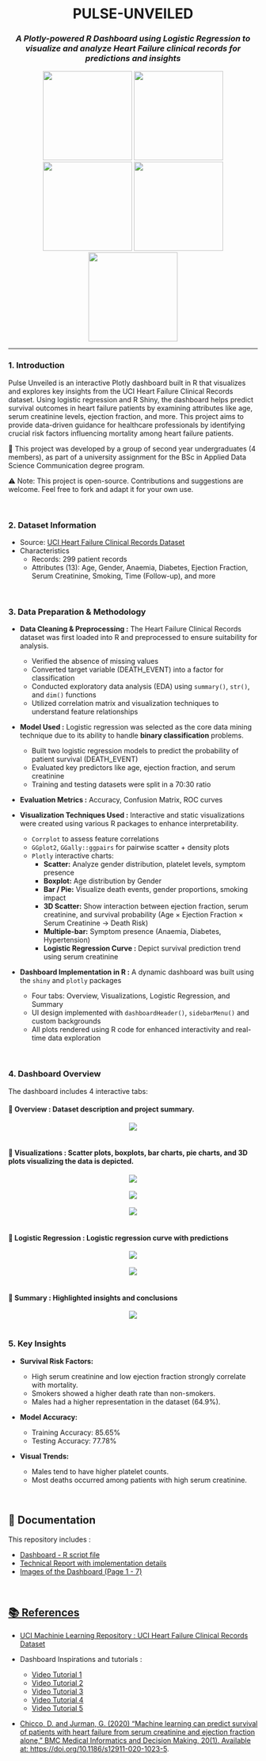 <h1 align="center"><b>PULSE-UNVEILED</b></h1> 
<h3 align="center"><i>A Plotly-powered R Dashboard using Logistic Regression to visualize and analyze Heart Failure clinical records for predictions and insights</i></h3> 
<div align="center"> 
  <img height="180" src="https://media.giphy.com/media/v1.Y2lkPWVjZjA1ZTQ3ejE3ODVlNmRyZnc2M3loaHRvdTJqeXZubGo3Z2U0Z2ptajBibGdhaSZlcD12MV9zdGlja2Vyc19yZWxhdGVkJmN0PXM/irOvD4JoFVGdmgHXUB/giphy.gif" />
  <img height="180" src="https://media3.giphy.com/media/v1.Y2lkPTc5MGI3NjExMWlmM2NhejJtejRpc3I3dzk0emQ1bXQ3NWd6bWMxNGJqYzZqMzQwdiZlcD12MV9pbnRlcm5hbF9naWZfYnlfaWQmY3Q9cw/qfta6FfdnpYTNSWxa2/giphy.gif" /> 
  <img height="180" src="https://media.giphy.com/media/v1.Y2lkPWVjZjA1ZTQ3M3V1N3hxa2QyaGdjZXd3MnRvYjVpNGpiajB5MXF3NmJoMXd4OXVycSZlcD12MV9zdGlja2Vyc19yZWxhdGVkJmN0PXM/UZkTfqda3N4BQnqAML/giphy.gif" /> 
  <img height="180" src="https://media2.giphy.com/media/v1.Y2lkPTc5MGI3NjExZXJzMTAydnJwMmwyenJlM212aDBzOWphcHZsaGZ3cDNncDNpbHJ6aCZlcD12MV9pbnRlcm5hbF9naWZfYnlfaWQmY3Q9cw/DGTLeokrJoM50usQgs/giphy.gif" />
  <img height="180" src="https://media.giphy.com/media/v1.Y2lkPWVjZjA1ZTQ3ejE3ODVlNmRyZnc2M3loaHRvdTJqeXZubGo3Z2U0Z2ptajBibGdhaSZlcD12MV9zdGlja2Vyc19yZWxhdGVkJmN0PXM/A5gF0x2CYbesC9iHUN/giphy.gif" />
</div> <hr>

### 1. Introduction
Pulse Unveiled is an interactive Plotly dashboard built in R that visualizes and explores key insights from the UCI Heart Failure Clinical Records dataset. Using logistic regression and R Shiny, the dashboard helps predict survival outcomes in heart failure patients by examining attributes like age, serum creatinine levels, ejection fraction, and more. This project aims to provide data-driven guidance for healthcare professionals by identifying crucial risk factors influencing mortality among heart failure patients.

🤝 This project was developed by a group of second year undergraduates (4 members), as part of a university assignment for the BSc in Applied Data Science Communication degree program.

⚠️ Note: This project is open-source. Contributions and suggestions are welcome. Feel free to fork and adapt it for your own use.

<br>

### 2. Dataset Information
- Source: <a href="https://archive.ics.uci.edu/dataset/519/heart+failure+clinical+records"> UCI Heart Failure Clinical Records Dataset</a>
- Characteristics 
   - Records: 299 patient records
   - Attributes (13): Age, Gender, Anaemia, Diabetes, Ejection Fraction, Serum Creatinine, Smoking, Time (Follow-up), and more

<br>

### 3. Data Preparation & Methodology
- <b> Data Cleaning & Preprocessing :</b> The Heart Failure Clinical Records dataset was first loaded into R and preprocessed to ensure suitability for analysis.
    - Verified the absence of missing values
    - Converted target variable (DEATH_EVENT) into a factor for classification
    - Conducted exploratory data analysis (EDA) using `summary()`, `str()`, and `dim()` functions
    - Utilized correlation matrix and visualization techniques to understand feature relationships

- <b> Model Used :</b> Logistic regression was selected as the core data mining technique due to its ability to handle **binary classification** problems.
    - Built two logistic regression models to predict the probability of patient survival (DEATH_EVENT)
    - Evaluated key predictors like age, ejection fraction, and serum creatinine
    - Training and testing datasets were split in a 70:30 ratio
      
- <b> Evaluation Metrics :</b> Accuracy, Confusion Matrix, ROC curves

- <b>Visualization Techniques Used :</b> Interactive and static visualizations were created using various R packages to enhance interpretability.
  - `Corrplot` to assess feature correlations
  - `GGplot2`, `GGally::ggpairs` for pairwise scatter + density plots
  - `Plotly` interactive charts:
    * **Scatter:** Analyze gender distribution, platelet levels, symptom presence
    * **Boxplot:** Age distribution by Gender
    * **Bar / Pie:** Visualize death events, gender proportions, smoking impact
    * **3D Scatter:** Show interaction between ejection fraction, serum creatinine, and survival probability (Age × Ejection Fraction × Serum Creatinine → Death Risk)
    * **Multiple-bar:** Symptom presence (Anaemia, Diabetes, Hypertension)
    *  **Logistic Regression Curve :** Depict survival prediction trend using serum creatinine

- <b>Dashboard Implementation in R :</b> A dynamic dashboard was built using the `shiny` and `plotly` packages
  - Four tabs: Overview, Visualizations, Logistic Regression, and Summary
  - UI design implemented with `dashboardHeader()`, `sidebarMenu()` and custom backgrounds
  - All plots rendered using R code for enhanced interactivity and real-time data exploration

<br>

### 4. Dashboard Overview
The dashboard includes 4 interactive tabs:

 #### 📌 **Overview :** Dataset description and project summary.
<div align="center">
  <img src = "Dashboard - Page 1.png" />
</div>
<br>

 #### 📌 **Visualizations :** Scatter plots, boxplots, bar charts, pie charts, and 3D plots visualizing the data is depicted.
<div align="center">
  <img src = "Dashboard - Page 2.png" />
</div>
<br>
<div align="center">
  <img src = "Dashboard - Page 3.png" />
</div>
<br>
<div align="center">
  <img src = "Dashboard - Page 4.png" />
</div>
<br>

 #### 📌 **Logistic Regression :** Logistic regression curve with predictions
<div align="center">
  <img src = "Dashboard - Page 5.png" />
</div>
<br>
<div align="center">
  <img src = "Dashboard - Page 6.png" />
</div>
<br>

 #### 📌 **Summary :** Highlighted insights and conclusions
<div align="center">
  <img src = "Dashboard - Page 7.png" />
</div>
<br>

### 5. Key Insights
- **Survival Risk Factors:**
  - High serum creatinine and low ejection fraction strongly correlate with mortality.
  - Smokers showed a higher death rate than non-smokers.
  - Males had a higher representation in the dataset (64.9%).

- **Model Accuracy:**
  - Training Accuracy: 85.65%
  - Testing Accuracy: 77.78%

- **Visual Trends:**
  - Males tend to have higher platelet counts.
  - Most deaths occurred among patients with high serum creatinine.

<br>

## 📄 Documentation 
This repository includes :
- <a href = "R script - Dashboard"> Dashboard - R script file
- <a href = "Report - PULSE UNVEILED.pdf"> Technical Report with implementation details
- Images of the Dashboard (Page 1 - 7)

<br>

## 📚 References
- UCI Machinie Learning Repository : <a href="https://archive.ics.uci.edu/dataset/519/heart+failure+clinical+records"> UCI Heart Failure Clinical Records Dataset </a> 

- Dashboard Inspirations and tutorials :
  - <a href="https://youtu.be/C4N3_XJJ-jU?si=_3Hmz5aJU0rusLyi"> Video Tutorial 1
  - <a href="https://youtu.be/XycruVLySDg?si=0yOIjnhGM0Ep09hs"> Video Tutorial 2
  - <a href="https://youtu.be/-lN_JNvFSyE?si=2RkaMGSF51yqd8A-"> Video Tutorial 3
  - <a href="https://youtu.be/_a4S4tq62OE?si=38VlveNvFaYuU1Nn"> Video Tutorial 4 
  - <a href="https://youtu.be/WmofiOklux8?si=rba_YXvuIVvaef1a"> Video Tutorial 5  

- Chicco, D. and Jurman, G. (2020) “Machine learning can predict survival of patients with heart failure from serum creatinine and ejection fraction alone,” BMC Medical Informatics and Decision Making, 20(1). Available at: https://doi.org/10.1186/s12911-020-1023-5.
